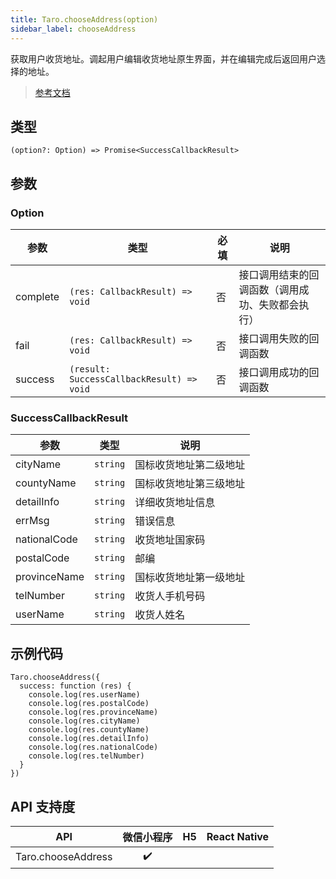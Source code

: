```yaml
---
title: Taro.chooseAddress(option)
sidebar_label: chooseAddress
---
```


获取用户收货地址。调起用户编辑收货地址原生界面，并在编辑完成后返回用户选择的地址。

> [参考文档](https://developers.weixin.qq.com/miniprogram/dev/api/open-api/address/wx.chooseAddress.html)

## 类型

```tsx
(option?: Option) => Promise<SuccessCallbackResult>
```

## 参数

### Option

<table>
  <thead>
    <tr>
      <th>参数</th>
      <th>类型</th>
      <th style={{ textAlign: "center"}}>必填</th>
      <th>说明</th>
    </tr>
  </thead>
  <tbody>
    <tr>
      <td>complete</td>
      <td><code>(res: CallbackResult) =&gt; void</code></td>
      <td style={{ textAlign: "center"}}>否</td>
      <td>接口调用结束的回调函数（调用成功、失败都会执行）</td>
    </tr>
    <tr>
      <td>fail</td>
      <td><code>(res: CallbackResult) =&gt; void</code></td>
      <td style={{ textAlign: "center"}}>否</td>
      <td>接口调用失败的回调函数</td>
    </tr>
    <tr>
      <td>success</td>
      <td><code>(result: SuccessCallbackResult) =&gt; void</code></td>
      <td style={{ textAlign: "center"}}>否</td>
      <td>接口调用成功的回调函数</td>
    </tr>
  </tbody>
</table>

### SuccessCallbackResult

<table>
  <thead>
    <tr>
      <th>参数</th>
      <th>类型</th>
      <th>说明</th>
    </tr>
  </thead>
  <tbody>
    <tr>
      <td>cityName</td>
      <td><code>string</code></td>
      <td>国标收货地址第二级地址</td>
    </tr>
    <tr>
      <td>countyName</td>
      <td><code>string</code></td>
      <td>国标收货地址第三级地址</td>
    </tr>
    <tr>
      <td>detailInfo</td>
      <td><code>string</code></td>
      <td>详细收货地址信息</td>
    </tr>
    <tr>
      <td>errMsg</td>
      <td><code>string</code></td>
      <td>错误信息</td>
    </tr>
    <tr>
      <td>nationalCode</td>
      <td><code>string</code></td>
      <td>收货地址国家码</td>
    </tr>
    <tr>
      <td>postalCode</td>
      <td><code>string</code></td>
      <td>邮编</td>
    </tr>
    <tr>
      <td>provinceName</td>
      <td><code>string</code></td>
      <td>国标收货地址第一级地址</td>
    </tr>
    <tr>
      <td>telNumber</td>
      <td><code>string</code></td>
      <td>收货人手机号码</td>
    </tr>
    <tr>
      <td>userName</td>
      <td><code>string</code></td>
      <td>收货人姓名</td>
    </tr>
  </tbody>
</table>

## 示例代码

```tsx
Taro.chooseAddress({
  success: function (res) {
    console.log(res.userName)
    console.log(res.postalCode)
    console.log(res.provinceName)
    console.log(res.cityName)
    console.log(res.countyName)
    console.log(res.detailInfo)
    console.log(res.nationalCode)
    console.log(res.telNumber)
  }
})
```

## API 支持度

| API | 微信小程序 | H5 | React Native |
| :---: | :---: | :---: | :---: |
| Taro.chooseAddress | ✔️ |  |  |
